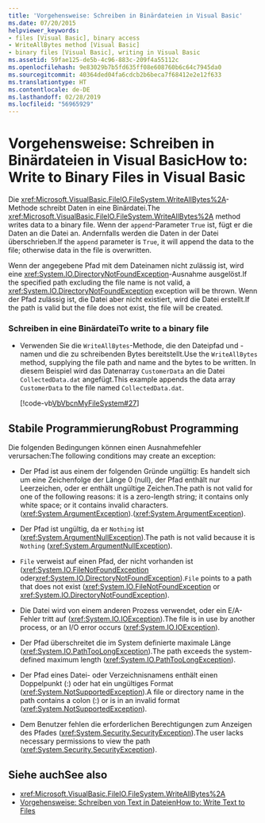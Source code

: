 ```yaml
---
title: 'Vorgehensweise: Schreiben in Binärdateien in Visual Basic'
ms.date: 07/20/2015
helpviewer_keywords:
- files [Visual Basic], binary access
- WriteAllBytes method [Visual Basic]
- binary files [Visual Basic], writing in Visual Basic
ms.assetid: 59fae125-de5b-4c96-883c-209f4a55112c
ms.openlocfilehash: 9e83029b7b5fd635ff08e608760b6c64c7945da0
ms.sourcegitcommit: 40364ded04fa6cdcb2b6beca7f68412e2e12f633
ms.translationtype: HT
ms.contentlocale: de-DE
ms.lasthandoff: 02/28/2019
ms.locfileid: "56965929"
---
```

# <a name="how-to-write-to-binary-files-in-visual-basic"></a><span data-ttu-id="df494-102">Vorgehensweise: Schreiben in Binärdateien in Visual Basic</span><span class="sxs-lookup"><span data-stu-id="df494-102">How to: Write to Binary Files in Visual Basic</span></span>
<span data-ttu-id="df494-103">Die <xref:Microsoft.VisualBasic.FileIO.FileSystem.WriteAllBytes%2A>-Methode schreibt Daten in eine Binärdatei.</span><span class="sxs-lookup"><span data-stu-id="df494-103">The <xref:Microsoft.VisualBasic.FileIO.FileSystem.WriteAllBytes%2A> method writes data to a binary file.</span></span> <span data-ttu-id="df494-104">Wenn der `append`-Parameter `True` ist, fügt er die Daten an die Datei an. Andernfalls werden die Daten in der Datei überschrieben.</span><span class="sxs-lookup"><span data-stu-id="df494-104">If the `append` parameter is `True`, it will append the data to the file; otherwise data in the file is overwritten.</span></span>  
  
 <span data-ttu-id="df494-105">Wenn der angegebene Pfad mit dem Dateinamen nicht zulässig ist, wird eine <xref:System.IO.DirectoryNotFoundException>-Ausnahme ausgelöst.</span><span class="sxs-lookup"><span data-stu-id="df494-105">If the specified path excluding the file name is not valid, a <xref:System.IO.DirectoryNotFoundException> exception will be thrown.</span></span> <span data-ttu-id="df494-106">Wenn der Pfad zulässig ist, die Datei aber nicht existiert, wird die Datei erstellt.</span><span class="sxs-lookup"><span data-stu-id="df494-106">If the path is valid but the file does not exist, the file will be created.</span></span>  
  
### <a name="to-write-to-a-binary-file"></a><span data-ttu-id="df494-107">Schreiben in eine Binärdatei</span><span class="sxs-lookup"><span data-stu-id="df494-107">To write to a binary file</span></span>  
  
-   <span data-ttu-id="df494-108">Verwenden Sie die `WriteAllBytes`-Methode, die den Dateipfad und -namen und die zu schreibenden Bytes bereitstellt.</span><span class="sxs-lookup"><span data-stu-id="df494-108">Use the `WriteAllBytes` method, supplying the file path and name and the bytes to be written.</span></span> <span data-ttu-id="df494-109">In diesem Beispiel wird das Datenarray `CustomerData` an die Datei `CollectedData.dat` angefügt.</span><span class="sxs-lookup"><span data-stu-id="df494-109">This example appends the data array `CustomerData` to the file named `CollectedData.dat`.</span></span>  
  
     [!code-vb[VbVbcnMyFileSystem#27](~/samples/snippets/visualbasic/VS_Snippets_VBCSharp/VbVbcnMyFileSystem/VB/Class1.vb#27)]  
  
## <a name="robust-programming"></a><span data-ttu-id="df494-110">Stabile Programmierung</span><span class="sxs-lookup"><span data-stu-id="df494-110">Robust Programming</span></span>  
 <span data-ttu-id="df494-111">Die folgenden Bedingungen können einen Ausnahmefehler verursachen:</span><span class="sxs-lookup"><span data-stu-id="df494-111">The following conditions may create an exception:</span></span>  
  
-   <span data-ttu-id="df494-112">Der Pfad ist aus einem der folgenden Gründe ungültig: Es handelt sich um eine Zeichenfolge der Länge 0 (null), der Pfad enthält nur Leerzeichen, oder er enthält ungültige Zeichen.</span><span class="sxs-lookup"><span data-stu-id="df494-112">The path is not valid for one of the following reasons: it is a zero-length string; it contains only white space; or it contains invalid characters.</span></span> <span data-ttu-id="df494-113">(<xref:System.ArgumentException>).</span><span class="sxs-lookup"><span data-stu-id="df494-113">(<xref:System.ArgumentException>).</span></span>  
  
-   <span data-ttu-id="df494-114">Der Pfad ist ungültig, da er `Nothing` ist (<xref:System.ArgumentNullException>).</span><span class="sxs-lookup"><span data-stu-id="df494-114">The path is not valid because it is `Nothing` (<xref:System.ArgumentNullException>).</span></span>  
  
-   <span data-ttu-id="df494-115">`File` verweist auf einen Pfad, der nicht vorhanden ist (<xref:System.IO.FileNotFoundException> oder<xref:System.IO.DirectoryNotFoundException>).</span><span class="sxs-lookup"><span data-stu-id="df494-115">`File` points to a path that does not exist (<xref:System.IO.FileNotFoundException> or <xref:System.IO.DirectoryNotFoundException>).</span></span>  
  
-   <span data-ttu-id="df494-116">Die Datei wird von einem anderen Prozess verwendet, oder ein E/A-Fehler tritt auf (<xref:System.IO.IOException>).</span><span class="sxs-lookup"><span data-stu-id="df494-116">The file is in use by another process, or an I/O error occurs (<xref:System.IO.IOException>).</span></span>  
  
-   <span data-ttu-id="df494-117">Der Pfad überschreitet die im System definierte maximale Länge (<xref:System.IO.PathTooLongException>).</span><span class="sxs-lookup"><span data-stu-id="df494-117">The path exceeds the system-defined maximum length (<xref:System.IO.PathTooLongException>).</span></span>  
  
-   <span data-ttu-id="df494-118">Der Pfad eines Datei- oder Verzeichnisnamens enthält einen Doppelpunkt (:) oder hat ein ungültiges Format (<xref:System.NotSupportedException>).</span><span class="sxs-lookup"><span data-stu-id="df494-118">A file or directory name in the path contains a colon (:) or is in an invalid format (<xref:System.NotSupportedException>).</span></span>  
  
-   <span data-ttu-id="df494-119">Dem Benutzer fehlen die erforderlichen Berechtigungen zum Anzeigen des Pfades (<xref:System.Security.SecurityException>).</span><span class="sxs-lookup"><span data-stu-id="df494-119">The user lacks necessary permissions to view the path (<xref:System.Security.SecurityException>).</span></span>  
  
## <a name="see-also"></a><span data-ttu-id="df494-120">Siehe auch</span><span class="sxs-lookup"><span data-stu-id="df494-120">See also</span></span>
- <xref:Microsoft.VisualBasic.FileIO.FileSystem.WriteAllBytes%2A>
- [<span data-ttu-id="df494-121">Vorgehensweise: Schreiben von Text in Dateien</span><span class="sxs-lookup"><span data-stu-id="df494-121">How to: Write Text to Files</span></span>](../../../../visual-basic/developing-apps/programming/drives-directories-files/how-to-write-text-to-files.md)
